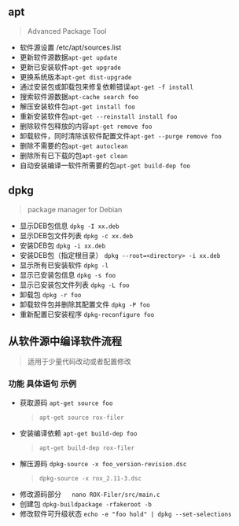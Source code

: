 ## apt
> Advanced Package Tool
+ 软件源设置	/etc/apt/sources.list
+ 更新软件源数据`apt-get update`
+ 更新已安装软件`apt-get upgrade`
+ 更换系统版本`apt-get dist-upgrade`
+ 通过安装包或卸载包来修复依赖错误`apt-get -f install`
+ 搜索软件源数据`apt-cache search foo`
+ 解压安装软件包`apt-get install foo`
+ 重新安装软件包`apt-get --reinstall install foo`
+ 删除软件包释放的内容`apt-get remove foo`
+ 卸载软件，同时清除该软件配置文件`apt-get --purge remove foo`
+ 删除不需要的包`apt-get autoclean`
+ 删除所有已下载的包`apt-get clean`
+ 自动安装编译一软件所需要的包`apt-get build-dep foo`


## dpkg
> package manager for Debian
+ 显示DEB包信息	`dpkg -I xx.deb`
+ 显示DEB包文件列表	`dpkg -c xx.deb`
+ 安装DEB包	`dpkg -i xx.deb`
+ 安装DEB包（指定根目录）	`dpkg --root=<directory> -i xx.deb`
+ 显示所有已安装软件	`dpkg -l`
+ 显示已安装包信息	`dpkg -s foo`
+ 显示已安装包文件列表	`dpkg -L foo`
+ 卸载包	`dpkg -r foo`
+ 卸载软件包并删除其配置文件	`dpkg -P foo`
+ 重新配置已安装程序	`dpkg-reconfigure foo`

## 从软件源中编译软件流程

> 适用于少量代码改动或者配置修改
### 功能	具体语句	示例
+ 获取源码	`apt-get source foo`
	> `apt-get source rox-filer`
+ 安装编译依赖	`apt-get build-dep foo`	
	> `apt-get build-dep rox-filer`
+ 解压源码	`dpkg-source -x foo_version-revision.dsc`	
	> `dpkg-source -x rox_2.11-3.dsc`
+ 修改源码部分	　	`nano ROX-Filer/src/main.c`
+ 创建包	`dpkg-buildpackage -rfakeroot -b`	　
+ 修改软件可升级状态	`echo -e "foo hold" | dpkg --set-selections`
